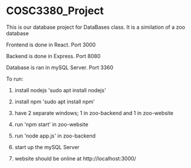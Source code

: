 # COSC3380_Project

This is our database project for DataBases class. It is a similation of a zoo database

Frontend is done in React. Port 3000

Backend is done in Express. Port 8080

Database is ran in mySQL Server. Port 3360

To run:

1. install nodejs 'sudo apt install nodejs'

2. install npm 'sudo apt install npm'

3. have 2 separate windows; 1 in zoo-backend and 1 in zoo-website

4. run 'npm start' in zoo-website

5. run 'node app.js' in zoo-backend

6. start up the mySQL Server

7. website should be online at http://localhost:3000/
